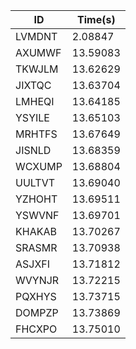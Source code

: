 |ID|Time(s)|
|-|-|
|LVMDNT|2.08847|
|AXUMWF|13.59083|
|TKWJLM|13.62629|
|JIXTQC|13.63704|
|LMHEQI|13.64185|
|YSYILE|13.65103|
|MRHTFS|13.67649|
|JISNLD|13.68359|
|WCXUMP|13.68804|
|UULTVT|13.69040|
|YZHOHT|13.69511|
|YSWVNF|13.69701|
|KHAKAB|13.70267|
|SRASMR|13.70938|
|ASJXFI|13.71812|
|WVYNJR|13.72215|
|PQXHYS|13.73715|
|DOMPZP|13.73869|
|FHCXPO|13.75010|
